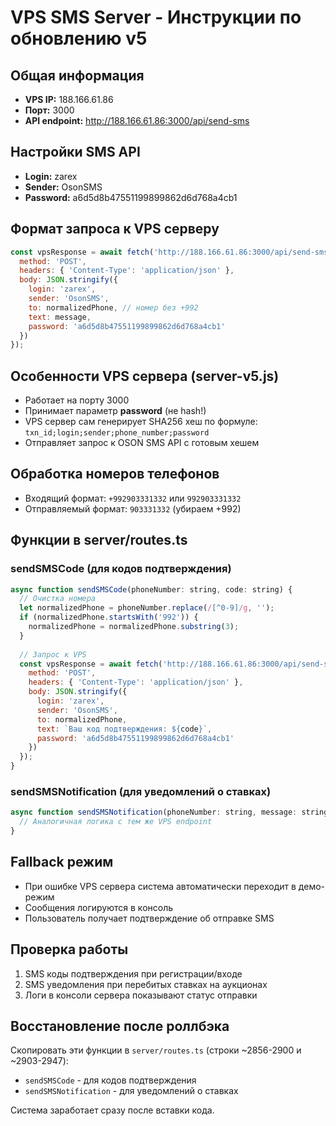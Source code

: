 # VPS SMS Server - Инструкции по обновлению v5

## Общая информация
- **VPS IP:** 188.166.61.86
- **Порт:** 3000
- **API endpoint:** http://188.166.61.86:3000/api/send-sms

## Настройки SMS API
- **Login:** zarex
- **Sender:** OsonSMS 
- **Password:** a6d5d8b47551199899862d6d768a4cb1

## Формат запроса к VPS серверу

```javascript
const vpsResponse = await fetch('http://188.166.61.86:3000/api/send-sms', {
  method: 'POST',
  headers: { 'Content-Type': 'application/json' },
  body: JSON.stringify({
    login: 'zarex',
    sender: 'OsonSMS',
    to: normalizedPhone, // номер без +992
    text: message,
    password: 'a6d5d8b47551199899862d6d768a4cb1'
  })
});
```

## Особенности VPS сервера (server-v5.js)
- Работает на порту 3000
- Принимает параметр **password** (не hash!)
- VPS сервер сам генерирует SHA256 хеш по формуле: `txn_id;login;sender;phone_number;password`
- Отправляет запрос к OSON SMS API с готовым хешем

## Обработка номеров телефонов
- Входящий формат: `+992903331332` или `992903331332`
- Отправляемый формат: `903331332` (убираем +992)

## Функции в server/routes.ts

### sendSMSCode (для кодов подтверждения)
```javascript
async function sendSMSCode(phoneNumber: string, code: string) {
  // Очистка номера
  let normalizedPhone = phoneNumber.replace(/[^0-9]/g, '');
  if (normalizedPhone.startsWith('992')) {
    normalizedPhone = normalizedPhone.substring(3);
  }
  
  // Запрос к VPS
  const vpsResponse = await fetch('http://188.166.61.86:3000/api/send-sms', {
    method: 'POST',
    headers: { 'Content-Type': 'application/json' },
    body: JSON.stringify({
      login: 'zarex',
      sender: 'OsonSMS',
      to: normalizedPhone,
      text: `Ваш код подтверждения: ${code}`,
      password: 'a6d5d8b47551199899862d6d768a4cb1'
    })
  });
}
```

### sendSMSNotification (для уведомлений о ставках)
```javascript
async function sendSMSNotification(phoneNumber: string, message: string) {
  // Аналогичная логика с тем же VPS endpoint
}
```

## Fallback режим
- При ошибке VPS сервера система автоматически переходит в демо-режим
- Сообщения логируются в консоль
- Пользователь получает подтверждение об отправке SMS

## Проверка работы
1. SMS коды подтверждения при регистрации/входе
2. SMS уведомления при перебитых ставках на аукционах
3. Логи в консоли сервера показывают статус отправки

## Восстановление после роллбэка
Скопировать эти функции в `server/routes.ts` (строки ~2856-2900 и ~2903-2947):
- `sendSMSCode` - для кодов подтверждения  
- `sendSMSNotification` - для уведомлений о ставках

Система заработает сразу после вставки кода.